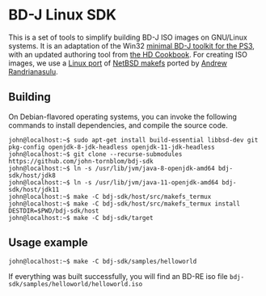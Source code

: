 # BD-J Linux SDK
This is a set of tools to simplify building BD-J ISO images on GNU/Linux systems.
It is an adaptation of the Win32 [minimal BD-J toolkit for the PS3][ps3],
with an updated authoring tool from [the HD Cookbook][hdc]. For creating ISO
images, we use a [Linux port][makefs_termux] of [NetBSD makefs][makefs] ported
by [Andrew Randrianasulu][Randrianasulu].

## Building
On Debian-flavored operating systems, you can invoke the following commands to
install dependencies, and compile the source code.

```console
john@localhost:~$ sudo apt-get install build-essential libbsd-dev git pkg-config openjdk-8-jdk-headless openjdk-11-jdk-headless
john@localhost:~$ git clone --recurse-submodules https://github.com/john-tornblom/bdj-sdk
john@localhost:~$ ln -s /usr/lib/jvm/java-8-openjdk-amd64 bdj-sdk/host/jdk8
john@localhost:~$ ln -s /usr/lib/jvm/java-11-openjdk-amd64 bdj-sdk/host/jdk11
john@localhost:~$ make -C bdj-sdk/host/src/makefs_termux
john@localhost:~$ make -C bdj-sdk/host/src/makefs_termux install DESTDIR=$PWD/bdj-sdk/host
john@localhost:~$ make -C bdj-sdk/target
```

## Usage example
```console
john@localhost:~$ make -C bdj-sdk/samples/helloworld
```
If everything was built successfully, you will find an BD-RE iso file
`bdj-sdk/samples/helloworld/helloworld.iso`

[ps3]: https://ps3.brewology.com/downloads/download.php?id=2171&mcid=4
[hdc]: http://oliverlietz.github.io/bd-j/hdcookbook.html
[makefs_termux]: https://github.com/Randrianasulu/makefs_termux
[makefs]: https://man.netbsd.org/makefs.8
[Randrianasulu]: https://github.com/Randrianasulu
